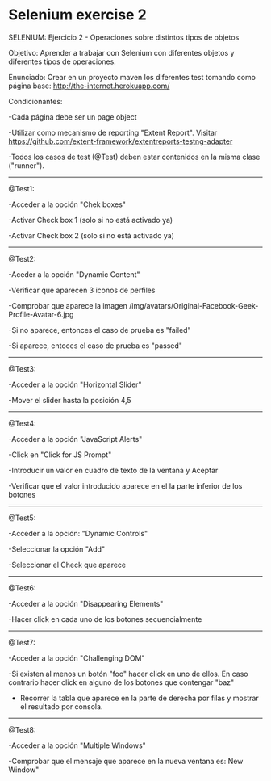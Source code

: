 # Selenium exercise 2

SELENIUM: Ejercicio 2 - Operaciones sobre distintos tipos de objetos

Objetivo: Aprender a trabajar con Selenium con diferentes objetos y diferentes tipos de operaciones.

Enunciado: Crear en un proyecto maven los diferentes test tomando como página base: http://the-internet.herokuapp.com/

Condicionantes:

-Cada página debe ser un page object

-Utilizar como mecanismo de reporting "Extent Report". Visitar https://github.com/extent-framework/extentreports-testng-adapter

-Todos los casos de test (@Test) deben estar contenidos en la misma clase ("runner").

-----------------------------------------------------------------------------------------

@Test1:

-Acceder a la opción "Chek boxes"

-Activar Check box 1 (solo si no está activado ya)

-Activar Check box 2 (solo si no está activado ya)

-----------------------------------------------------------------------------------------

@Test2:

-Aceder a la opción "Dynamic Content"

-Verificar que aparecen 3 iconos de perfiles

-Comprobar que aparece la imagen /img/avatars/Original-Facebook-Geek-Profile-Avatar-6.jpg

-Si no aparece, entonces el caso de prueba es "failed"

-Si aparece, entoces el caso de prueba es "passed"

-----------------------------------------------------------------------------------------

@Test3:

-Acceder a la opción "Horizontal Slider"

-Mover el slider hasta la posición 4,5

-----------------------------------------------------------------------------------------

@Test4:

-Acceder a la opción "JavaScript Alerts"

-Click en "Click for JS Prompt"

-Introducir un valor en cuadro de texto de la ventana y Aceptar

-Verificar que el valor introducido aparece en el la parte inferior de los botones

-----------------------------------------------------------------------------------------

@Test5:

-Acceder a la opción: "Dynamic Controls"

-Seleccionar la opción "Add"

-Seleccionar el Check que aparece

-----------------------------------------------------------------------------------------

@Test6:

-Acceder a la opción "Disappearing Elements"

-Hacer click en cada uno de los botones secuencialmente

-----------------------------------------------------------------------------------------

@Test7:

-Acceder a la opción "Challenging DOM"

-Si existen al menos un botón "foo" hacer click en uno de ellos. En caso contrario hacer click en alguno de los botones que contengar "baz"

- Recorrer la tabla que aparece en la parte de derecha por filas y mostrar el resultado por consola.

-----------------------------------------------------------------------------------------

@Test8:

-Acceder a la opción "Multiple Windows"

-Comprobar que el mensaje que aparece en la nueva ventana es: New Window"
